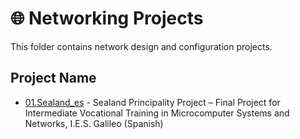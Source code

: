 # 🌐 Networking Projects

This folder contains network design and configuration projects.

## Project Name
- [01.Sealand_es](./01_Sealand_es) - Sealand Principality Project – Final Project for Intermediate Vocational Training in Microcomputer Systems and Networks, I.E.S. Galileo (Spanish)
